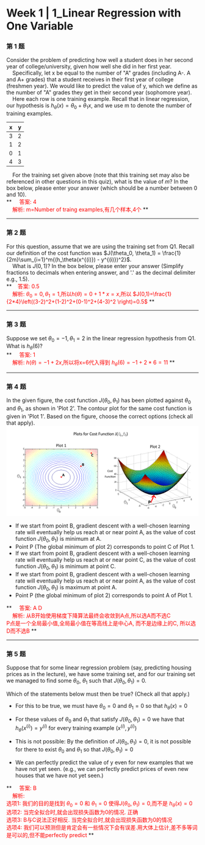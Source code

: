 # Week 1 | 1_Linear Regression with One Variable
### 第 1 题
Consider the problem of predicting how well a student does in her second year of college/university, given how well she did in her first year.  
&nbsp;&nbsp;&nbsp;&nbsp;Specifically, let x be equal to the number of "A" grades (including A-. A and A+ grades) that a student receives in their first year of college (freshmen year). We would like to predict the value of y, which we define as the number of "A" grades they get in their second year (sophomore year).  
&nbsp;&nbsp;&nbsp;&nbsp;Here each row is one training example. Recall that in linear regression, our hypothesis is $h_\theta(x) = \theta_0 + \theta_1x$, and we use m to denote the number of training examples.  

| x | y |
|---|---|
| 3 | 2 |
| 1 | 2 |
| 0 | 1 |
| 4 | 3 |  

&nbsp;&nbsp;&nbsp;&nbsp;For the training set given above (note that this training set may also be referenced in other questions in this quiz), what is the value of $m$? In the box below, please enter your answer (which should be a number between 0 and 10).  
**<font color=red> &nbsp;&nbsp;&nbsp;&nbsp;答案: 4  
&nbsp;&nbsp;&nbsp;&nbsp;解析: m=Number of traing examples,有几个样本,4个   </font> **

---
### 第 2 题
For this question, assume that we are using the training set from Q1. Recall our definition of the cost function was $J(\theta_0, \theta_1) = \frac{1}{2m}\sum_{i=1}^m{(h_\theta(x^{(i)}) - y^{(i)})^2}$.  
&nbsp;&nbsp;&nbsp;&nbsp;What is $J(0,1)$? In the box below, please enter your answer (Simplify fractions to decimals when entering answer, and '.' as the decimal delimiter e.g., 1.5).  
**<font color=red>&nbsp;&nbsp;&nbsp;&nbsp;答案: 0.5  
&nbsp;&nbsp;&nbsp;&nbsp;解析: $\theta_0=0,\theta_1=1$,所以$h(\theta)=0+1*x=x$,所以   $J(0,1)=\frac{1}{2*4}\left((3-2)^2+(1-2)^2+(0-1)^2+(4-3)^2 \right)=0.5$  </font> **

---
### 第 3 题 
Suppose we set $\theta_0=−1,\theta_1=2$ in the linear regression hypothesis from Q1. What is $h_{\theta}(6)$?  
**<font color=red> &nbsp;&nbsp;&nbsp;&nbsp;答案: 1  
&nbsp;&nbsp;&nbsp;&nbsp;解析: $h(\theta)=-1+2x$,所以将x=6代入得到 $h_{\theta}(6)=-1+2*6=11$  </font> ** 

---
### 第 4 题 
In the given figure, the cost function $J(\theta_0,\theta_1)$  has been plotted against $\theta_0$ and $\theta_1$, as shown in 'Plot 2'. The contour plot for the same cost function is given in 'Plot 1'. Based on the figure, choose the correct options (check all that apply).
![4.2-quiz-1](./img/4.2-quiz-1.png)

* If we start from point B, gradient descent with a well-chosen learning rate will eventually help us reach at or near point A, as the value of cost function $J(\theta_0,\theta_1)$ is minimum at A.
* Point P (The global minimum of plot 2) corresponds to point C of Plot 1.
* If we start from point B, gradient descent with a well-chosen learning rate will eventually help us reach at or near point C, as the value of cost function $J(\theta_0,\theta_1)$ is minimum at point C.
* If we start from point B, gradient descent with a well-chosen learning rate will eventually help us reach at or near point A, as the value of cost function $J(\theta_0,\theta_1)$ is maximum at point A.
* Point P (the global minimum of plot 2) corresponds to point A of Plot 1.

**<font color=red> &nbsp;&nbsp;&nbsp;&nbsp;答案: A D  
&nbsp;&nbsp;&nbsp;&nbsp;解析: 从B开始使用梯度下降算法最终会收敛到A点,所以选A而不选C     
P点是一个全局最小值,全局最小值在等高线上是中心A, 而不是边缘上的C, 所以选D而不选B </font> ** 

---
### 第 5 题 
Suppose that for some linear regression problem (say, predicting housing prices as in the lecture), we have some training set, and for our training set we managed to find some $\theta_0$, $\theta_1$ such that $J(\theta_0, \theta_1)=0$.  

Which of the statements below must then be true? (Check all that apply.)

* For this to be true, we must have $\theta_0=0$ and $\theta_1=0$  so that $h_\theta(x) = 0$

* For these values of $\theta_0$ and $\theta_1$ that satisfy $J(\theta_0, \theta_1) = 0$
we have that $h_\theta(x^{(i)}) = y^{(i)}$ for every training example $(x^{(i)}, y^{(i)})$

* This is not possible: By the definition of $J(\theta_0, \theta_1) = 0$, it is not possible for there to exist
$\theta_0$ and $\theta_1$  so that $J(\theta_0, \theta_1) = 0$

* We can perfectly predict the value of y even for new examples that we have not yet seen.
(e.g., we can perfectly predict prices of even new houses that we have not yet seen.)

** <font color=red> &nbsp;&nbsp;&nbsp;&nbsp;答案: B  
&nbsp;&nbsp;&nbsp;&nbsp;解析:  
选项1: 我们的目的是找到 $\theta_0=0$ 和 $\theta_1=0$ 使得$J(\theta_0, \theta_1) = 0$,而不是 $h_\theta(x) = 0$  
选项2: 当完全拟合时,就会出现损失函数为0的情况. 正确   
选项3: B与C说法正好相反. 当完全拟合时,就会出现损失函数为0的情况  
选项4: 我们可以预测但是肯定会有一些情况下会有误差.用大体上估计,差不多等词是可以的,但不能perfectly predict 
</font> ** 